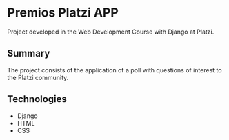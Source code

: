 # Premios Platzi APP
Project developed in the Web Development Course with Django at Platzi.

## Summary
The project consists of the application of a poll with questions of interest to the Platzi community.

## Technologies
- Django
- HTML
- CSS
